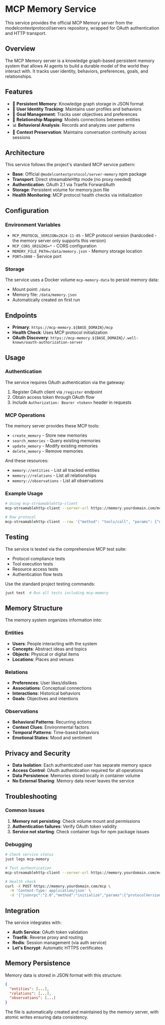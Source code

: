 # MCP Memory Service

This service provides the official MCP Memory server from the modelcontextprotocol/servers repository, wrapped for OAuth authentication and HTTP transport.

## Overview

The MCP Memory server is a knowledge graph-based persistent memory system that allows AI agents to build a durable model of the world they interact with. It tracks user identity, behaviors, preferences, goals, and relationships.

## Features

- 🧠 **Persistent Memory**: Knowledge graph storage in JSON format
- 👤 **User Identity Tracking**: Maintains user profiles and behaviors
- 🎯 **Goal Management**: Tracks user objectives and preferences
- 🔗 **Relationship Mapping**: Models connections between entities
- 📊 **Behavioral Analysis**: Records and analyzes user patterns
- 🔄 **Context Preservation**: Maintains conversation continuity across sessions

## Architecture

This service follows the project's standard MCP service pattern:
- **Base**: Official `@modelcontextprotocol/server-memory` npm package
- **Transport**: Direct streamableHttp mode (no proxy needed)
- **Authentication**: OAuth 2.1 via Traefik ForwardAuth
- **Storage**: Persistent volume for memory.json file
- **Health Monitoring**: MCP protocol health checks via initialization

## Configuration

### Environment Variables

- `MCP_PROTOCOL_VERSION=2024-11-05` - MCP protocol version (hardcoded - the memory server only supports this version)
- `MCP_CORS_ORIGINS=*` - CORS configuration
- `MEMORY_FILE_PATH=/data/memory.json` - Memory storage location
- `PORT=3000` - Service port

### Storage

The service uses a Docker volume `mcp-memory-data` to persist memory data:
- Mount point: `/data`
- Memory file: `/data/memory.json`
- Automatically created on first run

## Endpoints

- **Primary**: `https://mcp-memory.${BASE_DOMAIN}/mcp`
- **Health Check**: Uses MCP protocol initialization
- **OAuth Discovery**: `https://mcp-memory.${BASE_DOMAIN}/.well-known/oauth-authorization-server`

## Usage

### Authentication

The service requires OAuth authentication via the gateway:
1. Register OAuth client via `/register` endpoint
2. Obtain access token through OAuth flow
3. Include `Authorization: Bearer <token>` header in requests

### MCP Operations

The memory server provides these MCP tools:
- `create_memory` - Store new memories
- `search_memories` - Query existing memories
- `update_memory` - Modify existing memories
- `delete_memory` - Remove memories

And these resources:
- `memory://entities` - List all tracked entities
- `memory://relations` - List all relationships
- `memory://observations` - List all observations

### Example Usage

```bash
# Using mcp-streamablehttp-client
mcp-streamablehttp-client --server-url https://memory.yourdomain.com/mcp --command "create_memory content='User prefers morning meetings'"

# Raw protocol
mcp-streamablehttp-client --raw '{"method": "tools/call", "params": {"name": "search_memories", "arguments": {"query": "meetings"}}}'
```

## Testing

The service is tested via the comprehensive MCP test suite:
- Protocol compliance tests
- Tool execution tests
- Resource access tests
- Authentication flow tests

Use the standard project testing commands:
```bash
just test  # Run all tests including mcp-memory
```

## Memory Structure

The memory system organizes information into:

### Entities
- **Users**: People interacting with the system
- **Concepts**: Abstract ideas and topics
- **Objects**: Physical or digital items
- **Locations**: Places and venues

### Relations
- **Preferences**: User likes/dislikes
- **Associations**: Conceptual connections
- **Interactions**: Historical behaviors
- **Goals**: Objectives and intentions

### Observations
- **Behavioral Patterns**: Recurring actions
- **Context Clues**: Environmental factors
- **Temporal Patterns**: Time-based behaviors
- **Emotional States**: Mood and sentiment

## Privacy and Security

- **Data Isolation**: Each authenticated user has separate memory space
- **Access Control**: OAuth authentication required for all operations
- **Data Persistence**: Memories stored locally in container volume
- **No External Sharing**: Memory data never leaves the service

## Troubleshooting

### Common Issues

1. **Memory not persisting**: Check volume mount and permissions
2. **Authentication failures**: Verify OAuth token validity
3. **Service not starting**: Check container logs for npm package issues

### Debugging

```bash
# Check service status
just logs mcp-memory

# Test authentication
mcp-streamablehttp-client --server-url https://memory.yourdomain.com/mcp --test-auth

# Health check
curl -X POST https://memory.yourdomain.com/mcp \
  -H 'Content-Type: application/json' \
  -d '{"jsonrpc":"2.0","method":"initialize","params":{"protocolVersion":"'"$MCP_PROTOCOL_VERSION"'","capabilities":{},"clientInfo":{"name":"healthcheck","version":"1.0"}},"id":1}'
```

## Integration

The service integrates with:
- **Auth Service**: OAuth token validation
- **Traefik**: Reverse proxy and routing
- **Redis**: Session management (via auth service)
- **Let's Encrypt**: Automatic HTTPS certificates

## Memory Persistence

Memory data is stored in JSON format with this structure:
```json
{
  "entities": [...],
  "relations": [...],
  "observations": [...]
}
```

The file is automatically created and maintained by the memory server, with atomic writes ensuring data consistency.
